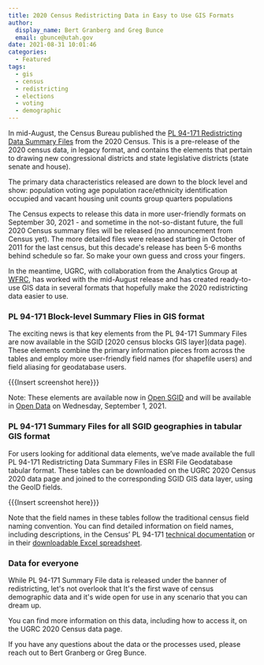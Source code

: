 ```yaml
---
title: 2020 Census Redistricting Data in Easy to Use GIS Formats
author:
  display_name: Bert Granberg and Greg Bunce
  email: gbunce@utah.gov
date: 2021-08-31 10:01:46
categories:
  - Featured
tags:
  - gis
  - census
  - redistricting
  - elections
  - voting
  - demographic
---
```


In mid-August, the Census Bureau published the [PL 94-171 Redistricting Data Summary Files](https://www.census.gov/programs-surveys/decennial-census/about/rdo/summary-files.html) from the 2020 Census. This is a pre-release of the 2020 census data, in legacy format, and contains the elements that pertain to drawing new congressional districts and state legislative districts (state senate and house). 
 
The primary data characteristics released are down to the block level and show:
population
voting age population
race/ethnicity identification
occupied and vacant housing unit counts
group quarters populations
 
The Census expects to release this data in more user-friendly formats on September 30, 2021 - and sometime in the not-so-distant future, the full 2020 Census summary files will be released (no announcement from Census yet). The more detailed files were released starting in October of 2011 for the last census, but this decade's release has been 5-6 months behind schedule so far. So make your own guess and cross your fingers.

In the meantime, UGRC, with collaboration from the Analytics Group at [WFRC](https://wfrc.org/), has worked with the mid-August release and has created ready-to-use GIS data in several formats that hopefully make the 2020 redistricting data easier to use. 

###  PL 94-171 Block-level Summary Flies in GIS format

The exciting news is that key elements from the PL 94-171 Summary Files are now available in the SGID [2020 census blocks GIS layer](data page). These elements combine the primary information pieces from across the tables and employ more user-friendly field names (for shapefile users) and field aliasing for geodatabase users.
 
{{{Insert screenshot here}}}
 
Note: These elements are available now in [Open SGID](https://gis.utah.gov/sgid/open-sgid/) and will be available in [Open Data](https://opendata.gis.utah.gov/) on Wednesday, September 1, 2021. 

### PL 94-171 Summary Files for all SGID geographies in tabular GIS format

For users looking for additional data elements, we’ve made available the full PL 94-171 Redistricting Data Summary Files in ESRI File Geodatabase tabular format. These tables can be downloaded on the UGRC 2020 Census 2020 data page and joined to the corresponding SGID GIS data layer, using the GeoID fields.

{{{Insert screenshot here}}}

Note that the field names in these tables follow the traditional census field naming convention. You can find detailed information on field names, including descriptions, in the Census’ PL  94-171 [technical documentation](https://www2.census.gov/programs-surveys/decennial/2020/technical-documentation/complete-tech-docs/summary-file/2020Census_PL94_171Redistricting_StatesTechDoc_English.pdf) or in their [downloadable Excel spreadsheet](https://www2.census.gov/programs-surveys/decennial/rdo/about/2020-census-program/Phase3/SupportMaterials/2020_PLSummaryFile_FieldNames.xlsx). 

### Data for everyone

While PL 94-171 Summary File data is released under the banner of redistricting, let's not overlook that It's the first wave of census demographic data and it's wide open for use in any scenario that you can dream up.  

You can find more information on this data, including how to access it, on the UGRC 2020 Census data page. 

If you have any questions about the data or the processes used, please reach out to Bert Granberg or Greg Bunce.
